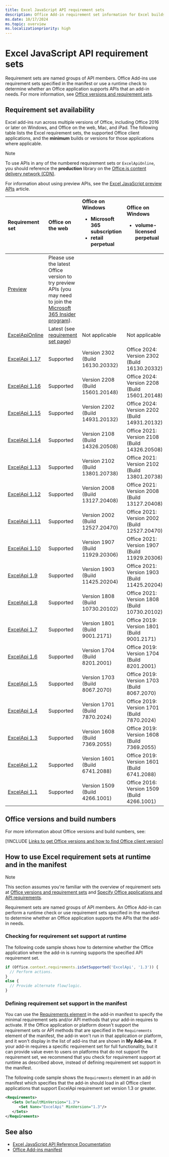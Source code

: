```yaml
---
title: Excel JavaScript API requirement sets
description: Office Add-in requirement set information for Excel builds.
ms.date: 10/17/2024
ms.topic: overview
ms.localizationpriority: high
---
```


# Excel JavaScript API requirement sets

Requirement sets are named groups of API members. Office Add-ins use requirement sets specified in the manifest or use a runtime check to determine whether an Office application supports APIs that an add-in needs. For more information, see [Office versions and requirement sets](/office/dev/add-ins/develop/office-versions-and-requirement-sets).

## Requirement set availability

Excel add-ins run across multiple versions of Office, including Office 2016 or later on Windows, and Office on the web, Mac, and iPad. The following table lists the Excel requirement sets, the supported Office client applications, and the **minimum** builds or versions for those applications where applicable.

> [!NOTE]
> To use APIs in any of the numbered requirement sets or `ExcelApiOnline`, you should reference the **production** library on the [Office.js content delivery network (CDN)](https://appsforoffice.microsoft.com/lib/1.1/hosted/office.js).
>
> For information about using preview APIs, see the [Excel JavaScript preview APIs](excel-preview-apis.md) article.

| Requirement set | Office on the web | Office on Windows<ul><li>Microsoft 365 subscription</li><li>retail perpetual</li></ul> | Office on Windows<ul><li>volume-licensed perpetual</li></ul> | Office on Mac | Office on iPad |
|:-----|:-----|:-----|:-----|:-----|:-----|
| [Preview](excel-preview-apis.md)  | Please use the latest Office version to try preview APIs (you may need to join the [Microsoft 365 Insider program](https://insider.microsoft365.com/join)). |
| [ExcelApiOnline](excel-api-online-requirement-set.md) | Latest (see [requirement set page](excel-api-online-requirement-set.md)) | Not applicable | Not applicable | Not applicable | Not applicable |
| [ExcelApi 1.17](excel-api-1-17-requirement-set.md) | Supported | Version 2302 (Build 16130.20332) | Office 2024: Version 2302 (Build 16130.20332) | Version 16.70 (23021201) | Version 16.70 |
| [ExcelApi 1.16](excel-api-1-16-requirement-set.md) | Supported | Version 2208 (Build 15601.20148) | Office 2024: Version 2208 (Build 15601.20148) | Version 16.64 (22081401) | Version 16.66 |
| [ExcelApi 1.15](excel-api-1-15-requirement-set.md) | Supported | Version 2202 (Build 14931.20132) | Office 2024: Version 2202 (Build 14931.20132) | Version 16.58 (22021501) | Version 16.59 |
| [ExcelApi 1.14](excel-api-1-14-requirement-set.md) | Supported | Version 2108 (Build 14326.20508) | Office 2021: Version 2108 (Build 14326.20508) | Version 16.52 (21080801) | Version 16.53 |
| [ExcelApi 1.13](excel-api-1-13-requirement-set.md) | Supported | Version 2102 (Build 13801.20738) | Office 2021: Version 2102 (Build 13801.20738) | Version 16.50 (21061301) | Version 16.50 |
| [ExcelApi 1.12](excel-api-1-12-requirement-set.md) | Supported | Version 2008 (Build 13127.20408) | Office 2021: Version 2008 (Build 13127.20408) | Version 16.40 (20081000) | Version 16.40 |
| [ExcelApi 1.11](excel-api-1-11-requirement-set.md) | Supported | Version 2002 (Build 12527.20470) | Office 2021: Version 2002 (Build 12527.20470) | Version 16.33 (20011301) | Version 16.35 |
| [ExcelApi 1.10](excel-api-1-10-requirement-set.md) | Supported | Version 1907 (Build 11929.20306) | Office 2021: Version 1907 (Build 11929.20306) | Version 16.30 (19101301) | Version 16.0 |
| [ExcelApi 1.9](excel-api-1-9-requirement-set.md) | Supported | Version 1903 (Build 11425.20204) | Office 2021: Version 1903 (Build 11425.20204) | Version 16.24 (19041401) | Version 16.0 |
| [ExcelApi 1.8](excel-api-1-8-requirement-set.md) | Supported | Version 1808 (Build 10730.20102) | Office 2021: Version 1808 (Build 10730.20102) | Version 16.17 (18090901) | Version 16.0 |
| [ExcelApi 1.7](excel-api-1-7-requirement-set.md) | Supported | Version 1801 (Build 9001.2171) | Office 2019: Version 1801 (Build 9001.2171) | Version 16.9 (18011602) | Version 16.0 |
| [ExcelApi 1.6](excel-api-1-6-requirement-set.md) | Supported | Version 1704 (Build 8201.2001) | Office 2019: Version 1704 (Build 8201.2001) | Version 15.36 (17070200) | Version 15.0 |
| [ExcelApi 1.5](excel-api-1-5-requirement-set.md) | Supported | Version 1703 (Build 8067.2070) | Office 2019: Version 1703 (Build 8067.2070) | Version 15.36 (17070200) | Version 15.0 |
| [ExcelApi 1.4](excel-api-1-4-requirement-set.md) | Supported | Version 1701 (Build 7870.2024) | Office 2019: Version 1701 (Build 7870.2024) | Version 15.36 (17070200) | Version 15.0 |
| [ExcelApi 1.3](excel-api-1-3-requirement-set.md) | Supported | Version 1608 (Build 7369.2055) | Office 2019: Version 1608 (Build 7369.2055) | Version 15.27 | Version 15.0 |
| [ExcelApi 1.2](excel-api-1-2-requirement-set.md) | Supported | Version 1601 (Build 6741.2088) | Office 2019: Version 1601 (Build 6741.2088) | Version 15.22 | Version 15.0 |
| [ExcelApi 1.1](excel-api-1-1-requirement-set.md) | Supported | Version 1509 (Build 4266.1001) | Office 2016: Version 1509 (Build 4266.1001) | Version 15.20 | Version 15.0 |

## Office versions and build numbers

For more information about Office versions and build numbers, see:

[!INCLUDE [Links to get Office versions and how to find Office client version](../../includes/links-get-office-versions-builds.md)]

## How to use Excel requirement sets at runtime and in the manifest

> [!NOTE]
> This section assumes you're familiar with the overview of requirement sets at [Office versions and requirement sets](/office/dev/add-ins/develop/office-versions-and-requirement-sets) and [Specify Office applications and API requirements](/office/dev/add-ins/develop/specify-office-hosts-and-api-requirements).

Requirement sets are named groups of API members. An Office Add-in can perform a runtime check or use requirement sets specified in the manifest to determine whether an Office application supports the APIs that the add-in needs.

### Checking for requirement set support at runtime

The following code sample shows how to determine whether the Office application where the add-in is running supports the specified API requirement set.

```js
if (Office.context.requirements.isSetSupported('ExcelApi', '1.3')) {
  // Perform actions.
}
else {
  // Provide alternate flow/logic.
}
```

### Defining requirement set support in the manifest

You can use the [Requirements element](/javascript/api/manifest/requirements) in the add-in manifest to specify the minimal requirement sets and/or API methods that your add-in requires to activate. If the Office application or platform doesn't support the requirement sets or API methods that are specified in the `Requirements` element of the manifest, the add-in won't run in that application or platform, and it won't display in the list of add-ins that are shown in **My Add-ins**. If your add-in requires a specific requirement set for full functionality, but it can provide value even to users on platforms that do not support the requirement set, we recommend that you check for requirement support at runtime as described above, instead of defining requirement set support in the manifest.

The following code sample shows the `Requirements` element in an add-in manifest which specifies that the add-in should load in all Office client applications that support ExcelApi requirement set version 1.3 or greater.

```xml
<Requirements>
   <Sets DefaultMinVersion="1.3">
      <Set Name="ExcelApi" MinVersion="1.3"/>
   </Sets>
</Requirements>
```

## See also

- [Excel JavaScript API Reference Documentation](/javascript/api/excel)
- [Office Add-ins manifest](/office/dev/add-ins/develop/add-in-manifests)
